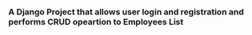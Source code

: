 ### A Django Project that allows user login and registration and performs CRUD opeartion to Employees List